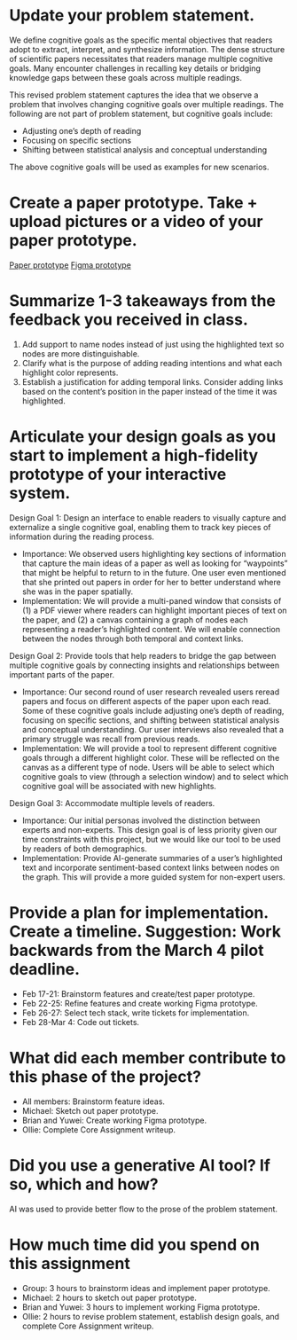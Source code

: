 # Update your problem statement.

We define cognitive goals as the specific mental objectives that readers adopt to extract, interpret, and synthesize information. The dense structure of scientific papers necessitates that readers manage multiple cognitive goals. Many encounter challenges in recalling key details or bridging knowledge gaps between these goals across multiple readings.

This revised problem statement captures the idea that we observe a problem that involves changing cognitive goals over multiple readings. The following are not part of problem statement, but cognitive goals include:

- Adjusting one’s depth of reading
- Focusing on specific sections
- Shifting between statistical analysis and conceptual understanding

The above cognitive goals will be used as examples for new scenarios.

# Create a paper prototype. Take + upload pictures or a video of your paper prototype.

[Paper prototype](https://drive.google.com/file/d/1zxHY7KV0yLztl7lwCUNvVVLrkEAa6Q2f/view?usp=sharing)
[Figma prototype](https://www.figma.com/design/uzOCvWy2yBI3iTuMX57TO8/prototype?node-id=0-1&t=oNajR2pkllFLbl40-1)

# Summarize 1-3 takeaways from the feedback you received in class.

1. Add support to name nodes instead of just using the highlighted text so nodes are more distinguishable.
2. Clarify what is the purpose of adding reading intentions and what each highlight color represents.
3. Establish a justification for adding temporal links. Consider adding links based on the content’s position in the paper instead of the time it was highlighted.

# Articulate your design goals as you start to implement a high-fidelity prototype of your interactive system.

Design Goal 1: Design an interface to enable readers to visually capture and externalize a single cognitive goal, enabling them to track key pieces of information during the reading process.

- Importance: We observed users highlighting key sections of information that capture the main ideas of a paper as well as looking for “waypoints” that might be helpful to return to in the future. One user even mentioned that she printed out papers in order for her to better understand where she was in the paper spatially.
- Implementation: We will provide a multi-paned window that consists of (1) a PDF viewer where readers can highlight important pieces of text on the paper, and (2) a canvas containing a graph of nodes each representing a reader’s highlighted content. We will enable connection between the nodes through both temporal and context links.

Design Goal 2: Provide tools that help readers to bridge the gap between multiple cognitive goals by connecting insights and relationships between important parts of the paper.

- Importance: Our second round of user research revealed users reread papers and focus on different aspects of the paper upon each read. Some of these cognitive goals include adjusting one’s depth of reading, focusing on specific sections, and shifting between statistical analysis and conceptual understanding. Our user interviews also revealed that a primary struggle was recall from previous reads.
- Implementation: We will provide a tool to represent different cognitive goals through a different highlight color. These will be reflected on the canvas as a different type of node. Users will be able to select which cognitive goals to view (through a selection window) and to select which cognitive goal will be associated with new highlights.

Design Goal 3: Accommodate multiple levels of readers.

- Importance: Our initial personas involved the distinction between experts and non-experts. This design goal is of less priority given our time constraints with this project, but we would like our tool to be used by readers of both demographics.
- Implementation: Provide AI-generate summaries of a user’s highlighted text and incorporate sentiment-based context links between nodes on the graph. This will provide a more guided system for non-expert users.

# Provide a plan for implementation. Create a timeline. Suggestion: Work backwards from the March 4 pilot deadline.

- Feb 17-21: Brainstorm features and create/test paper prototype.
- Feb 22-25: Refine features and create working Figma prototype.
- Feb 26-27: Select tech stack, write tickets for implementation.
- Feb 28-Mar 4: Code out tickets.

# What did each member contribute to this phase of the project?

- All members: Brainstorm feature ideas.
- Michael: Sketch out paper prototype.
- Brian and Yuwei: Create working Figma prototype.
- Ollie: Complete Core Assignment writeup.

# Did you use a generative AI tool? If so, which and how?

AI was used to provide better flow to the prose of the problem statement.

# How much time did you spend on this assignment

- Group: 3 hours to brainstorm ideas and implement paper prototype.
- Michael: 2 hours to sketch out paper prototype.
- Brian and Yuwei: 3 hours to implement working Figma prototype.
- Ollie: 2 hours to revise problem statement, establish design goals, and complete Core Assignment writeup.